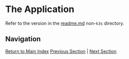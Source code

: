 # The Application

Refer to the version in the [readme.md](../../04-deployment/readme.md) non-`k3s`
directory.

## Navigation

[Return to Main Index](../../readme.md)
[Previous Section](../03-the-application/readme.md) | [Next Section](../05-network-basics/readme.md)
